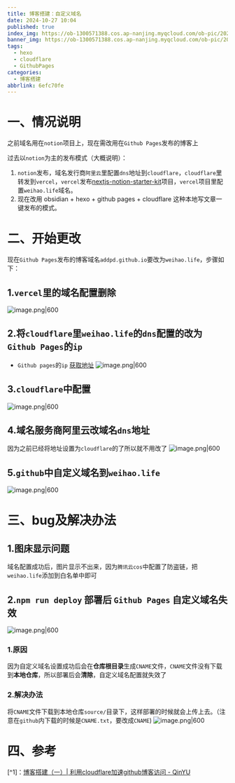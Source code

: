 ```yaml
---
title: 博客搭建：自定义域名
date: 2024-10-27 10:04
published: true
index_img: https://ob-1300571388.cos.ap-nanjing.myqcloud.com/ob-pic/202410281642364.png
banner_img: https://ob-1300571388.cos.ap-nanjing.myqcloud.com/ob-pic/202410281642364.png
tags:
  - hexo
  - cloudflare
  - GithubPages
categories:
  - 博客搭建
abbrlink: 6efc70fe
---
```

# 一、情况说明
之前域名用在`notion`项目上，现在需改用在`Github Pages`发布的博客上

过去以`notion`为主的发布模式（大概说明）：
1. `notion`发布，域名发行商`阿里云`里配置`dns`地址到`cloudflare`，`cloudflare`里转发到`vercel`，`vercel`发布[nextjs-notion-starter-kit](https://github.com/transitive-bullshit/nextjs-notion-starter-kit)项目，`vercel`项目里配置`weihao.life`域名。
2. 现在改用 obsidian + hexo + github pages + cloudflare 这种本地写文章一键发布的模式。

# 二、开始更改
现在`Github Pages`发布的博客域名`addpd.github.io`要改为`weihao.life`，步骤如下：
## 1.`vercel`里的域名配置删除
![image.png|600](https://ob-1300571388.cos.ap-nanjing.myqcloud.com/ob-pic/202410281215464.png)
## 2.将`cloudflare`里`weihao.life`的`dns`配置的改为`Github Pages`的`ip`
- `Github pages`的`ip` [获取地址](https://docs.github.com/zh/pages/configuring-a-custom-domain-for-your-github-pages-site/managing-a-custom-domain-for-your-github-pages-site#configuring-an-apex-domain)
	![image.png|600](https://ob-1300571388.cos.ap-nanjing.myqcloud.com/ob-pic/202410281211882.png)
## 3.`cloudflare`中配置
![image.png|600](https://ob-1300571388.cos.ap-nanjing.myqcloud.com/ob-pic/202410281207230.png)
## 4.域名服务商阿里云改域名`dns`地址
因为之前已经将地址设置为`cloudflare`的了所以就不用改了
![image.png|600](https://ob-1300571388.cos.ap-nanjing.myqcloud.com/ob-pic/202410281203746.png)
## 5.`github`中自定义域名到`weihao.life`
![image.png|600](https://ob-1300571388.cos.ap-nanjing.myqcloud.com/ob-pic/202410281215996.png)

# 三、bug及解决办法
## 1.图床显示问题

域名配置成功后，图片显示不出来，因为`腾讯云cos`中配置了防盗链，把`weihao.life`添加到白名单中即可

## 2.`npm run deploy` 部署后 `Github Pages` 自定义域名失效
![image.png|600](https://ob-1300571388.cos.ap-nanjing.myqcloud.com/ob-pic/202410281419584.png)
### 1.原因
因为自定义域名设置成功后会在**仓库根目录**生成`CNAME`文件，`CNAME`文件没有下载到**本地仓库**，所以部署后会**清除**，自定义域名配置就失效了
### 2.解决办法
将`CNAME`文件下载到本地仓库`source/`目录下，这样部署的时候就会上传上去。（注意在`github`内下载的时候是`CNAME.txt`，要改成`CNAME`)
	![image.png|600](https://ob-1300571388.cos.ap-nanjing.myqcloud.com/ob-pic/202410271413401.png)

# 四、参考

[^1]：[博客搭建（一）| 利用cloudflare加速github博客访问 - QinYU](https://qinyu.space/%E5%8D%9A%E5%AE%A2%E6%90%AD%E5%BB%BA/%E5%88%A9%E7%94%A8cloudflare%E5%8A%A0%E9%80%9Fgithub%E4%B8%BB%E9%A1%B5%E8%AE%BF%E9%97%AE/#%E8%AE%BE%E7%BD%AEgithub-page)
